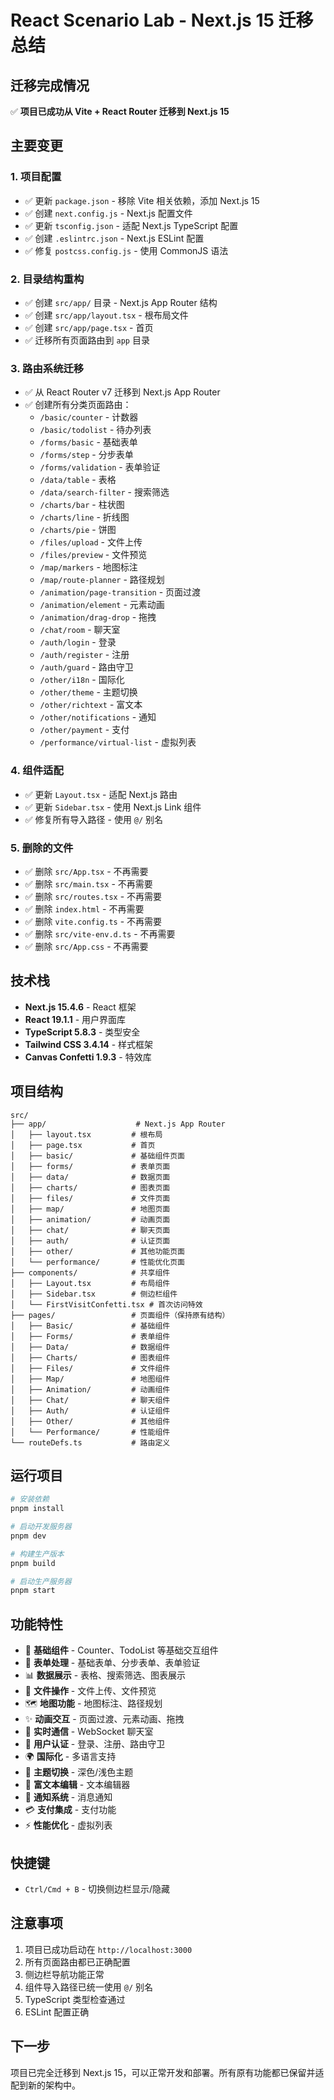 # React Scenario Lab - Next.js 15 迁移总结

## 迁移完成情况

✅ **项目已成功从 Vite + React Router 迁移到 Next.js 15**

## 主要变更

### 1. 项目配置
- ✅ 更新 `package.json` - 移除 Vite 相关依赖，添加 Next.js 15
- ✅ 创建 `next.config.js` - Next.js 配置文件
- ✅ 更新 `tsconfig.json` - 适配 Next.js TypeScript 配置
- ✅ 创建 `.eslintrc.json` - Next.js ESLint 配置
- ✅ 修复 `postcss.config.js` - 使用 CommonJS 语法

### 2. 目录结构重构
- ✅ 创建 `src/app/` 目录 - Next.js App Router 结构
- ✅ 创建 `src/app/layout.tsx` - 根布局文件
- ✅ 创建 `src/app/page.tsx` - 首页
- ✅ 迁移所有页面路由到 `app` 目录

### 3. 路由系统迁移
- ✅ 从 React Router v7 迁移到 Next.js App Router
- ✅ 创建所有分类页面路由：
  - `/basic/counter` - 计数器
  - `/basic/todolist` - 待办列表
  - `/forms/basic` - 基础表单
  - `/forms/step` - 分步表单
  - `/forms/validation` - 表单验证
  - `/data/table` - 表格
  - `/data/search-filter` - 搜索筛选
  - `/charts/bar` - 柱状图
  - `/charts/line` - 折线图
  - `/charts/pie` - 饼图
  - `/files/upload` - 文件上传
  - `/files/preview` - 文件预览
  - `/map/markers` - 地图标注
  - `/map/route-planner` - 路径规划
  - `/animation/page-transition` - 页面过渡
  - `/animation/element` - 元素动画
  - `/animation/drag-drop` - 拖拽
  - `/chat/room` - 聊天室
  - `/auth/login` - 登录
  - `/auth/register` - 注册
  - `/auth/guard` - 路由守卫
  - `/other/i18n` - 国际化
  - `/other/theme` - 主题切换
  - `/other/richtext` - 富文本
  - `/other/notifications` - 通知
  - `/other/payment` - 支付
  - `/performance/virtual-list` - 虚拟列表

### 4. 组件适配
- ✅ 更新 `Layout.tsx` - 适配 Next.js 路由
- ✅ 更新 `Sidebar.tsx` - 使用 Next.js Link 组件
- ✅ 修复所有导入路径 - 使用 `@/` 别名

### 5. 删除的文件
- ✅ 删除 `src/App.tsx` - 不再需要
- ✅ 删除 `src/main.tsx` - 不再需要
- ✅ 删除 `src/routes.tsx` - 不再需要
- ✅ 删除 `index.html` - 不再需要
- ✅ 删除 `vite.config.ts` - 不再需要
- ✅ 删除 `src/vite-env.d.ts` - 不再需要
- ✅ 删除 `src/App.css` - 不再需要

## 技术栈

- **Next.js 15.4.6** - React 框架
- **React 19.1.1** - 用户界面库
- **TypeScript 5.8.3** - 类型安全
- **Tailwind CSS 3.4.14** - 样式框架
- **Canvas Confetti 1.9.3** - 特效库

## 项目结构

```
src/
├── app/                    # Next.js App Router
│   ├── layout.tsx         # 根布局
│   ├── page.tsx           # 首页
│   ├── basic/             # 基础组件页面
│   ├── forms/             # 表单页面
│   ├── data/              # 数据页面
│   ├── charts/            # 图表页面
│   ├── files/             # 文件页面
│   ├── map/               # 地图页面
│   ├── animation/         # 动画页面
│   ├── chat/              # 聊天页面
│   ├── auth/              # 认证页面
│   ├── other/             # 其他功能页面
│   └── performance/       # 性能优化页面
├── components/            # 共享组件
│   ├── Layout.tsx         # 布局组件
│   ├── Sidebar.tsx        # 侧边栏组件
│   └── FirstVisitConfetti.tsx # 首次访问特效
├── pages/                 # 页面组件（保持原有结构）
│   ├── Basic/             # 基础组件
│   ├── Forms/             # 表单组件
│   ├── Data/              # 数据组件
│   ├── Charts/            # 图表组件
│   ├── Files/             # 文件组件
│   ├── Map/               # 地图组件
│   ├── Animation/         # 动画组件
│   ├── Chat/              # 聊天组件
│   ├── Auth/              # 认证组件
│   ├── Other/             # 其他组件
│   └── Performance/       # 性能组件
└── routeDefs.ts           # 路由定义
```

## 运行项目

```bash
# 安装依赖
pnpm install

# 启动开发服务器
pnpm dev

# 构建生产版本
pnpm build

# 启动生产服务器
pnpm start
```

## 功能特性

- 🎯 **基础组件** - Counter、TodoList 等基础交互组件
- 📝 **表单处理** - 基础表单、分步表单、表单验证
- 📊 **数据展示** - 表格、搜索筛选、图表展示
- 📁 **文件操作** - 文件上传、文件预览
- 🗺️ **地图功能** - 地图标注、路径规划
- ✨ **动画交互** - 页面过渡、元素动画、拖拽
- 💬 **实时通信** - WebSocket 聊天室
- 🔐 **用户认证** - 登录、注册、路由守卫
- 🌍 **国际化** - 多语言支持
- 🎨 **主题切换** - 深色/浅色主题
- 📝 **富文本编辑** - 文本编辑器
- 🔔 **通知系统** - 消息通知
- 💳 **支付集成** - 支付功能
- ⚡ **性能优化** - 虚拟列表

## 快捷键

- `Ctrl/Cmd + B` - 切换侧边栏显示/隐藏

## 注意事项

1. 项目已成功启动在 `http://localhost:3000`
2. 所有页面路由都已正确配置
3. 侧边栏导航功能正常
4. 组件导入路径已统一使用 `@/` 别名
5. TypeScript 类型检查通过
6. ESLint 配置正确

## 下一步

项目已完全迁移到 Next.js 15，可以正常开发和部署。所有原有功能都已保留并适配到新的架构中。
